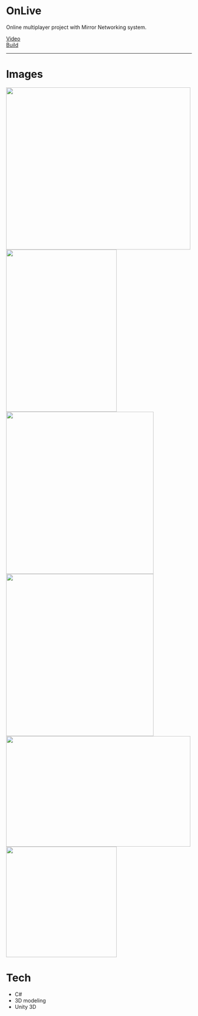 # OnLive

Online multiplayer project with Mirror Networking system.

[Video](https://drive.google.com/file/d/1ILcmC96PQBPr_m9Lj7X_DtaO4M10T2zE/view?usp=sharing)<br>
[Build](https://github.com/Keyght/OnLive/releases/tag/v0.1.0)

---

# Images
<p float="left">
  <img src="https://user-images.githubusercontent.com/61432612/233861377-66034462-08b7-4053-90e8-7064e0fab08c.png" width="500" height="440">
  <img src="https://user-images.githubusercontent.com/61432612/233861496-4b61e4ab-44e0-41e3-9cfa-b64a31c2671e.png" width="300" height="440">
  <img src="https://user-images.githubusercontent.com/61432612/233861579-c8d51907-5de5-4156-aa6c-a4e46a0ac319.png" width="400" height="440">
  <img src="https://user-images.githubusercontent.com/61432612/233861700-a4d8da4d-943d-4a9d-b5a8-d0a2bd564f14.png" width="400" height="440">
  <img src="https://user-images.githubusercontent.com/61432612/233862098-ca1df6de-3cc9-44af-9cb9-4ed05f454626.png" width="500" height="300">
  <img src="https://user-images.githubusercontent.com/61432612/233862199-b3294535-b0ae-445f-a0bc-c865333c7a44.png" width="300" height="300">
</p>

# Tech
* C#
* 3D modeling
* Unity 3D

